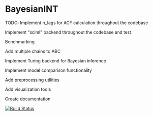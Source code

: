 # BayesianINT

TODO: 
Implement n_lags for ACF calculation throughout the codebase

Implement "sciml" backend throughout the codebase and test

Benchmarking

Add multiple chains to ABC

Implement Turing backend for Bayesian inference

Implement model comparison functionality

Add preprocessing utilities

Add visualization tools

Create documentation


[![Build Status](https://github.com/duodenum96/BayesianINT.jl/actions/workflows/CI.yml/badge.svg?branch=master)](https://github.com/duodenum96/BayesianINT.jl/actions/workflows/CI.yml?query=branch%3Amaster)
